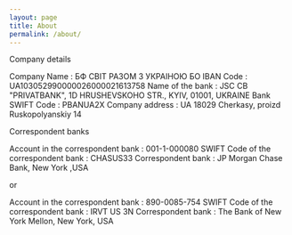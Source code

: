 ```yaml
---
layout: page
title: About
permalink: /about/
---
```

Company details

Company Name : БФ СВIТ РАЗОМ З УКРАIНОЮ БО
IBAN Code : UA103052990000026000021613758
Name of the bank : JSC CB "PRIVATBANK", 1D HRUSHEVSKOHO STR., KYIV, 01001, UKRAINE
Bank SWIFT Code : PBANUA2X
Company address : UA 18029 Cherkasy, proizd Ruskopolyanskiy 14 

Correspondent banks

Account in the correspondent bank : 001-1-000080
SWIFT Code of the correspondent bank : CHASUS33
Correspondent bank : JP Morgan Chase Bank, New York ,USA

or

Account in the correspondent bank : 890-0085-754
SWIFT Code of the correspondent bank : IRVT US 3N
Correspondent bank : The Bank of New York Mellon, New York, USA
